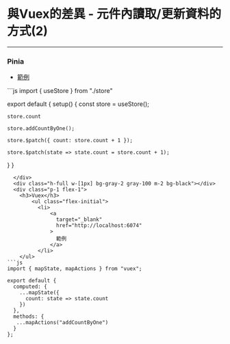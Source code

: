<h1>與Vuex的差異 - 元件內讀取/更新資料的方式(2)</h1>
<hr>
<div class="flex h-full">
  <div class="p-1 flex-1">
    <h3>Pinia</h3>
    <ul class="flex-initial">
       <li>
          <a 
            target="_blank" 
            href="http://localhost:6068"
          >
            範例
          </a>
       </li>
    </ul>
```js
import { useStore } from "./store"

export default {
  setup() {
    const store = useStore();

    store.count

    store.addCountByOne();

    store.$patch({ count: store.count + 1 });

    store.$patch(state => state.count = store.count + 1);
  }
}
```
  </div>
  <div class="h-full w-[1px] bg-gray-2 gray-100 m-2 bg-black"></div>
  <div class="p-1 flex-1">
    <h3>Vuex</h3>
        <ul class="flex-initial">
          <li>
              <a 
                target="_blank" 
                href="http://localhost:6074"
              >
                範例
              </a>
          </li>
    </ul>
```js
import { mapState, mapActions } from "vuex";

export default {
  computed: {
    ...mapState({
      count: state => state.count
    })
  },
  methods: {
   ...mapActions("addCountByOne")
  }
};
```
  </div>
</div>